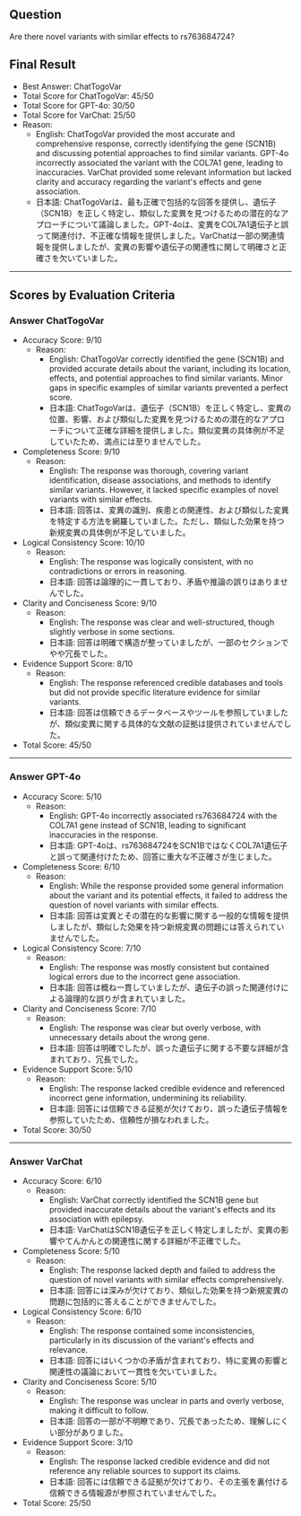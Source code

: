 ## Question

Are there novel variants with similar effects to rs763684724?

## Final Result

- Best Answer: ChatTogoVar
- Total Score for ChatTogoVar: 45/50
- Total Score for GPT-4o: 30/50
- Total Score for VarChat: 25/50
- Reason:
  - English: ChatTogoVar provided the most accurate and comprehensive response, correctly identifying the gene (SCN1B) and discussing potential approaches to find similar variants. GPT-4o incorrectly associated the variant with the COL7A1 gene, leading to inaccuracies. VarChat provided some relevant information but lacked clarity and accuracy regarding the variant's effects and gene association.
  - 日本語: ChatTogoVarは、最も正確で包括的な回答を提供し、遺伝子（SCN1B）を正しく特定し、類似した変異を見つけるための潜在的なアプローチについて議論しました。GPT-4oは、変異をCOL7A1遺伝子と誤って関連付け、不正確な情報を提供しました。VarChatは一部の関連情報を提供しましたが、変異の影響や遺伝子の関連性に関して明確さと正確さを欠いていました。

---

## Scores by Evaluation Criteria

### Answer ChatTogoVar
- Accuracy Score: 9/10
  - Reason: 
    - English: ChatTogoVar correctly identified the gene (SCN1B) and provided accurate details about the variant, including its location, effects, and potential approaches to find similar variants. Minor gaps in specific examples of similar variants prevented a perfect score.
    - 日本語: ChatTogoVarは、遺伝子（SCN1B）を正しく特定し、変異の位置、影響、および類似した変異を見つけるための潜在的なアプローチについて正確な詳細を提供しました。類似変異の具体例が不足していたため、満点には至りませんでした。
- Completeness Score: 9/10
  - Reason: 
    - English: The response was thorough, covering variant identification, disease associations, and methods to identify similar variants. However, it lacked specific examples of novel variants with similar effects.
    - 日本語: 回答は、変異の識別、疾患との関連性、および類似した変異を特定する方法を網羅していました。ただし、類似した効果を持つ新規変異の具体例が不足していました。
- Logical Consistency Score: 10/10
  - Reason: 
    - English: The response was logically consistent, with no contradictions or errors in reasoning.
    - 日本語: 回答は論理的に一貫しており、矛盾や推論の誤りはありませんでした。
- Clarity and Conciseness Score: 9/10
  - Reason: 
    - English: The response was clear and well-structured, though slightly verbose in some sections.
    - 日本語: 回答は明確で構造が整っていましたが、一部のセクションでやや冗長でした。
- Evidence Support Score: 8/10
  - Reason: 
    - English: The response referenced credible databases and tools but did not provide specific literature evidence for similar variants.
    - 日本語: 回答は信頼できるデータベースやツールを参照していましたが、類似変異に関する具体的な文献の証拠は提供されていませんでした。
- Total Score: 45/50

---

### Answer GPT-4o
- Accuracy Score: 5/10
  - Reason: 
    - English: GPT-4o incorrectly associated rs763684724 with the COL7A1 gene instead of SCN1B, leading to significant inaccuracies in the response.
    - 日本語: GPT-4oは、rs763684724をSCN1BではなくCOL7A1遺伝子と誤って関連付けたため、回答に重大な不正確さが生じました。
- Completeness Score: 6/10
  - Reason: 
    - English: While the response provided some general information about the variant and its potential effects, it failed to address the question of novel variants with similar effects.
    - 日本語: 回答は変異とその潜在的な影響に関する一般的な情報を提供しましたが、類似した効果を持つ新規変異の問題には答えられていませんでした。
- Logical Consistency Score: 7/10
  - Reason: 
    - English: The response was mostly consistent but contained logical errors due to the incorrect gene association.
    - 日本語: 回答は概ね一貫していましたが、遺伝子の誤った関連付けによる論理的な誤りが含まれていました。
- Clarity and Conciseness Score: 7/10
  - Reason: 
    - English: The response was clear but overly verbose, with unnecessary details about the wrong gene.
    - 日本語: 回答は明確でしたが、誤った遺伝子に関する不要な詳細が含まれており、冗長でした。
- Evidence Support Score: 5/10
  - Reason: 
    - English: The response lacked credible evidence and referenced incorrect gene information, undermining its reliability.
    - 日本語: 回答には信頼できる証拠が欠けており、誤った遺伝子情報を参照していたため、信頼性が損なわれました。
- Total Score: 30/50

---

### Answer VarChat
- Accuracy Score: 6/10
  - Reason: 
    - English: VarChat correctly identified the SCN1B gene but provided inaccurate details about the variant's effects and its association with epilepsy.
    - 日本語: VarChatはSCN1B遺伝子を正しく特定しましたが、変異の影響やてんかんとの関連性に関する詳細が不正確でした。
- Completeness Score: 5/10
  - Reason: 
    - English: The response lacked depth and failed to address the question of novel variants with similar effects comprehensively.
    - 日本語: 回答には深みが欠けており、類似した効果を持つ新規変異の問題に包括的に答えることができませんでした。
- Logical Consistency Score: 6/10
  - Reason: 
    - English: The response contained some inconsistencies, particularly in its discussion of the variant's effects and relevance.
    - 日本語: 回答にはいくつかの矛盾が含まれており、特に変異の影響と関連性の議論において一貫性を欠いていました。
- Clarity and Conciseness Score: 5/10
  - Reason: 
    - English: The response was unclear in parts and overly verbose, making it difficult to follow.
    - 日本語: 回答の一部が不明瞭であり、冗長であったため、理解しにくい部分がありました。
- Evidence Support Score: 3/10
  - Reason: 
    - English: The response lacked credible evidence and did not reference any reliable sources to support its claims.
    - 日本語: 回答には信頼できる証拠が欠けており、その主張を裏付ける信頼できる情報源が参照されていませんでした。
- Total Score: 25/50